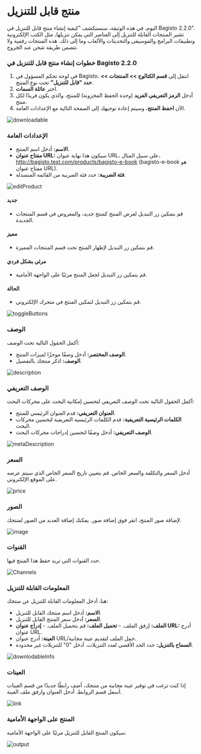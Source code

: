 # منتج قابل للتنزيل

اليوم، في هذه الوثيقة، سنستكشف "كيفية إنشاء منتج قابل للتنزيل في Bagisto 2.2.0". تشير المنتجات القابلة للتنزيل إلى العناصر التي يمكن تنزيلها، مثل الكتب الإلكترونية وتطبيقات البرامج والموسيقى والتحديثات والألعاب وما إلى ذلك. هذه المنتجات رقمية ولا تتضمن طريقة شحن عند الخروج.

### خطوات إنشاء منتج قابل للتنزيل في Bagisto 2.2.0

1. في لوحة تحكم المسؤول في Bagisto، انتقل إلى **قسم الكتالوج >> المنتجات >> حدد "قابل للتنزيل"** تحت نوع المنتج.
2. اختر **عائلة السمات**.
3. أدخل **الرمز التعريفي الفريد** (وحدة الحفظ المخزونة) للمنتج، والذي يكون فريدًا لكل منتج.
4. الآن **احفظ المنتج**، وسيتم إعادة توجيهك إلى الصفحة التالية مع الإعدادات العامة.

![downloadable](../../assets/2.2.0/images/downloadable-product/downloadable.png)

### الإعدادات العامة

- **الاسم:** أدخل اسم المنتج.
- **مفتاح عنوان URL:** سيكون هذا نهاية عنوان URL، على سبيل المثال، http://bagisto.test.com/products/bagisto-e-book (bagisto-e-book هو مفتاح عنوان URL).
- **فئة الضريبة:** حدد فئة الضريبة من القائمة المنسدلة.

![editProduct](../../assets/2.2.0/images/downloadable-product/editProduct.png)

#### جديد

- قم بتمكين زر التبديل لعرض المنتج كمنتج جديد، والمعروض في قسم المنتجات الجديدة.

#### مميز

- قم بتمكين زر التبديل لإظهار المنتج تحت قسم المنتجات المميزة.

#### مرئي بشكل فردي

- قم بتمكين زر التبديل لجعل المنتج مرئيًا على الواجهة الأمامية.

#### الحالة

- قم بتمكين زر التبديل لتمكين المنتج في متجرك الإلكتروني.

![toggleButtons](../../assets/2.2.0/images/downloadable-product/toggleButtons.png)

### الوصف

أكمل الحقول التالية تحت الوصف:

- **الوصف المختصر:** أدخل وصفًا موجزًا لميزات المنتج.
- **الوصف:** اذكر منتجك بالتفصيل.

![description](../../assets/2.2.0/images/downloadable-product/description.png)

### الوصف التعريفي

أكمل الحقول التالية تحت الوصف التعريفي لتحسين إمكانية البحث على محركات البحث:

- **العنوان التعريفي:** قدم العنوان الرئيسي للمنتج.
- **الكلمات الرئيسية التعريفية:** قدم الكلمات الرئيسية التعريفية لتحسين محركات البحث.
- **الوصف التعريفي:** أدخل وصفًا لتحسين إدراجات محركات البحث.

![metaDescription](../../assets/2.2.0/images/downloadable-product/metaDescription.png)

### السعر

أدخل السعر والتكلفة والسعر الخاص. قم بتعيين تاريخ السعر الخاص الذي سيتم عرضه على الموقع الإلكتروني.

![price](../../assets/2.2.0/images/downloadable-product/price.png)

### الصور

لإضافة صور المنتج، انقر فوق إضافة صور. يمكنك إضافة العديد من الصور لمنتجك.

![image](../../assets/2.2.0/images/downloadable-product/image.png)

### القنوات

حدد القنوات التي تريد حفظ هذا المنتج فيها.

![Channels](../../assets/2.2.0/images/simple-product/channels.png)

### المعلومات القابلة للتنزيل

هنا، أدخل المعلومات القابلة للتنزيل عن منتجك:

- **الاسم:** أدخل اسم منتجك القابل للتنزيل.
- **السعر:** أدخل سعر المنتج القابل للتنزيل.
- **الملف:** إرفق الملف.  - **تحميل الملف:** قم بتحميل الملف.  - **إدراج عنوان URL:** أدرج عنوان URL.
- **العينة:** أدرج عنوان URL/حمل الملف لتقديم عينة مجانية.
- **السماح بالتنزيل:** حدد الحد الأقصى لعدد التنزيلات. أدخل "0" للتنزيلات غير محدودة.

![downlodableInfo](../../assets/2.2.0/images/downloadable-product/downlodableInfo.png)

### العينات

إذا كنت ترغب في توفير عينة مجانية من منتجك، أضف رابطًا جديدًا من قسم العينات أسفل قسم الروابط. أدخل العنوان وارفق ملف العينة.

![link](../../assets/2.2.0/images/downloadable-product/link.png)

### المنتج على الواجهة الأمامية

سيكون المنتج القابل للتنزيل مرئيًا على الواجهة الأمامية.

![output](../../assets/2.2.0/images/downloadable-product/output.png)